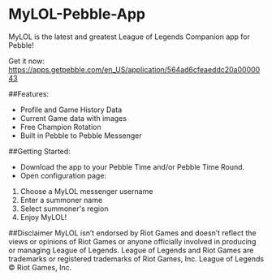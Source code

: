 # MyLOL-Pebble-App
MyLOL is the latest and greatest League of Legends Companion app for Pebble!

Get it now: https://apps.getpebble.com/en_US/application/564ad6cfeaeddc20a0000043

##Features:
 * Profile and Game History Data
 * Current Game data with images
 * Free Champion Rotation
 * Built in Pebble to Pebble Messenger 
 

##Getting Started:
 * Download the app to your Pebble Time and/or Pebble Time Round.
 * Open configuration page:
  1. Choose a MyLOL messenger username
  2. Enter a summoner name
  3. Select summoner's region
  4. Enjoy MyLOL!
 
##Disclaimer 
 MyLOL isn’t endorsed by Riot Games and doesn’t reflect the views or opinions of Riot Games or anyone officially involved in producing or managing League of Legends. League of Legends and Riot Games are trademarks or registered trademarks of Riot Games, Inc. League of Legends © Riot Games, Inc.
